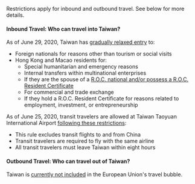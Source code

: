 Restrictions apply for inbound and outbound travel. See below for more details.

#### Inbound Travel: Who can travel into Taiwan?

As of June 29, 2020, Taiwan has [gradually relaxed entry](https://covid19.mohw.gov.tw/en/cp-4868-54641-206.html) to:

- Foreign nationals for reasons other than tourism or social visits
- Hong Kong and Macao residents for:
  - Special humanitarian and emergency reasons
  - Internal transfers within multinational enterprises
  - If they are the spouse of a [R.O.C. national and/or possess a R.O.C. Resident Certificate](https://www.roc-taiwan.org/my_en/post/2504.html)
  - For commercial and trade exchange
  - If they hold a R.O.C. Resident Certificate for reasons related to employment, investment, or entrepreneurship

As of June 25, 2020, transit travelers are allowed at Taiwan Taoyuan International Airport [following these restrictions](https://covid19.mohw.gov.tw/en/cp-4868-54641-206.html):

- This rule excludes transit flights to and from China
- Transit travelers are required to fly with the same airline
- All transit travelers must leave Taiwan within eight hours

#### Outbound Travel: Who can travel out of Taiwan?

Taiwan is [currently not included](https://focustaiwan.tw/society/202006300026) in the European Union's travel bubble.
